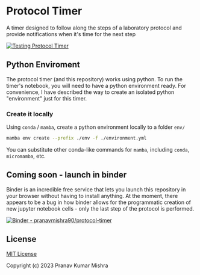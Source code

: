 # Protocol Timer

A timer designed to follow along the steps of a laboratory protocol and provide notifications when it's time for the next step

[![Testing Protocol Timer](https://github.com/pranavmishra90/protocol-timer/actions/workflows/ffpe.yml/badge.svg?branch=main)](https://github.com/pranavmishra90/protocol-timer/actions/workflows/ffpe.yml)

## Python Enviroment
The protocol timer (and this repository) works using python. To run the timer's notebook, you will need to have a python environment ready. For convenience, I have described the way to create an isolated python "environment" just for this timer. 

### Create it locally
Using `conda` / `mamba`, create a python environment locally to a folder `env/`

````sh
mamba env create --prefix ./env -f ./environment.yml
````

You can substitute other conda-like commands for `mamba`, including `conda`, `micromamba`, etc.


## Coming soon - launch in binder

Binder is an incredible free service that lets you launch this repository in your browser without having to install anything. At the moment, there appears to be a bug in how binder allows for the programmatic creation of new jupyter notebook cells - only the last step of the protocol is performed.

[![Binder - pranavmishra90/protocol-timer](https://mybinder.org/badge_logo.svg)](https://mybinder.org/v2/gh/pranavmishra90/protocol-timer/HEAD?labpath=protocol-timer.ipynb)


## License

[MIT License](./license.md)

Copyright (c) 2023 Pranav Kumar Mishra
